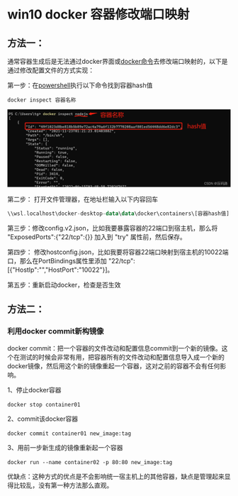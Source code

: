 # win10 docker 容器修改端口映射

## 方法一：

通常容器生成后是无法通过docker界面或[docker命令](https://so.csdn.net/so/search?q=docker命令&spm=1001.2101.3001.7020)去修改端口映射的，以下是通过修改配置文件的方式实现：

第一步：在[powershell](https://so.csdn.net/so/search?q=powershell&spm=1001.2101.3001.7020)执行以下命令找到容器hash值

```cobol
docker inspect 容器名称
```

![img](./win10_docker容器修改端口映射/watermark,type_d3F5LXplbmhlaQ,shadow_50,text_Q1NETiBA5Y6L56CB6Lev,size_20,color_FFFFFF,t_70,g_se,x_16.png)

第二步： 打开文件管理器，在地址栏输入以下内容回车

```haskell
\\wsl.localhost\docker-desktop-data\data\docker\containers\[容器hash值]
```

第三步：修改config.v2.json，比如我要暴露容器的22端口到宿主机，那么将 "ExposedPorts":{"22/tcp":{}} 加入到 "try" 属性前，然后保存。

第四步： 修改hostconfig.json，比如我要将容器22端口映射到宿主机的10022端口，那么在PortBindings属性里添加 "22/tcp":[{"HostIp":"","HostPort":"10022"}]。

第五步：重新启动docker，检查是否生效 

## 方法二：

### 利用docker commit新构镜像

  docker commit：把一个容器的文件改动和配置信息commit到一个新的镜像。这个在测试的时候会非常有用，把容器所有的文件改动和配置信息导入成一个新的docker镜像，然后用这个新的镜像重起一个容器，这对之前的容器不会有任何影响。

1、停止docker容器

`docker stop container01`

2、commit该docker容器

`docker commit container01 new_image:tag`

3、用前一步新生成的镜像重新起一个容器

`docker run --name container02 -p 80:80 new_image:tag`

  优缺点：这种方式的优点是不会影响统一宿主机上的其他容器，缺点是管理起来显得比较乱，没有第一种方法那么直观。
